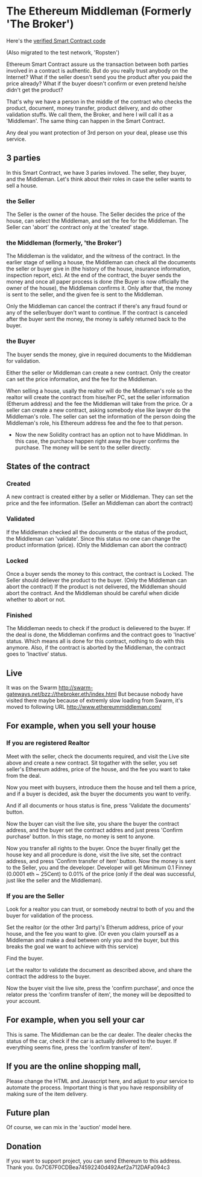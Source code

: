 # The Ethereum Middleman (Formerly 'The Broker')

Here's the [verified Smart Contract code](https://etherscan.io/address/0xd1894d59fb85913b26862fb6d188923d72f75d07#code)

(Also migrated to the test network, 'Ropsten')

Ethereum Smart Contract assure us the transaction between both parties involved in a contract is authentic. But do you really trust anybody on the Internet? What if the seller doesn't send you the product after you paid the price already? What if the buyer doesn't confirm or even pretend he/she didn't get the product?

That's why we have a person in the middle of the contract who checks the product, document, money transfer, product delivery, and do other validation stuffs. We call them, the Broker, and here I will call it as a 'Middleman'. The same thing can happen in the Smart Contract.

Any deal you want protection of 3rd person on your deal, please use this service.

## 3 parties

In this Smart Contract, we have 3 paries invloved. The seller, they buyer, and the Middleman. Let's think about their roles in case the seller wants to sell a house.

### the Seller
The Seller is the owner of the house. The Seller decides the price of the house, can select the Middleman, and set the fee for the Middleman. The Seller can 'abort' the contract only at the 'created' stage. 

### the Middleman (formerly, 'the Broker')
The Middleman is the validator, and the witness of the contract. In the earlier stage of selling a house, the Middleman can check all the documents the seller or buyer give in (the history of the house, insurance information, inspection report, etc). At the end of the contract, the buyer sends the money and once all paper process is done (the Buyer is now officially the owner of the house), the Middleman confirms it. Only after that, the money is sent to the seller, and the given fee is sent to the Middleman.

Only the Middleman can cancel the contract if there's any fraud found or any of the seller/buyer don't want to continue. If the contract is canceled after the buyer sent the money, the money is safely returned back to the buyer.

### the Buyer
The buyer sends the money, give in required documents to the Middleman for validation.


Either the seller or Middleman can create a new contract. Only the creator can set the price information, and the fee for the Middleman. 

When selling a house, usally the realtor will do the Middleman's role so the realtor will create the contract from hise/her PC, set the seller information (Etherum address) and the fee the Middleman will take from the price. Or a seller can create a new contract, asking somebody else like lawyer do the Middleman's role. The seller can set the information of the person doing the Middleman's role, his Ethereum address fee and the fee to that person.

* Now the new Solidity contract has an option not to have Middlman. In this case, the purchace happen right away the buyer confirms the purchase. The money will be sent to the seller directly.

## States of the contract

### Created
A new contract is created either by a seller or Middleman. They can set the price and the fee information. (Seller an Middleman can abort the contract)

### Validated
If the Middleman checked all the documents or the status of the product, the Middleman can 'validate'. Since this status no one can change the product information (price). (Only the Middleman can abort the contract)

### Locked
Once a buyer sends the money to this contract, the contract is Locked. The Seller should deliever the product to the buyer.
(Only the Middleman can abort the contract) If the product is not delivered, the Middleman should abort the contract. And the Middleman should be careful when dicide whether to abort or not.

### Finished
The Middleman needs to check if the product is delievered to the buyer. If the deal is done, the Middleman confirms and the contract goes to 'Inactive' status. Which means all is done for this contract, nothing to do with this anymore. Also, if the contract is aborted by the Middleman, the contract goes to 'Inactive' status.


## Live
It was on the Swarm http://swarm-gateways.net/bzz://thebroker.eth/index.html
But because nobody have visited there maybe because of extremly slow loading from Swarm,
it's moved to following URL
http://www.ethereummiddleman.com/

## For example, when you sell your house

### If you are registered Realtor

Meet with the seller, check the documents required, and visit the Live site above and create a new contract.
Sit togather with the seller, you set seller's Ethereum addres, price of the house, and the fee you want to take from the deal.

Now you meet with buysers, introduce them the house and tell them a price, and if a buyer is decided, ask the buyer the documents you want to verify.

And if all documents or hous status is fine, press 'Validate the documents' button.

Now the buyer can visit the live site, you share the buyer the contract address, and the buyer set the contract addres and just press 'Confirm purchase' button. In this stage, no money is sent to anyone.

Now you transfer all rights to the buyer. Once the buyer finally get the house key and all procedure is done, visit the live site, set the contract address, and press 'Confirm transfer of item' button. Now the money is sent to the Seller, you and the developer. Developer will get Minimum 0.1 Finney (0.0001 eth ~ 25Cent) to 0.01% of the price (only if the deal was successful, just like the seller and the Middleman).

### If you are the Seller

Look for a realtor you can trust, or somebody neutral to both of you and the buyer for validation of the process.

Set the realtor (or the other 3rd party)'s Etherum address, price of your house, and the fee you want to give. (Or even you claim yourself as a Middleman and make a deal between only you and the buyer, but this breaks the goal we want to achieve with this service)

Find the buyer.

Let the realtor to validate the document as described above, and share the contract the address to the buyer.

Now the buyer visit the live site, press the 'confirm purchase', and once the relator press the 'confirm transfer of item', the money will be depositted to your account.


## For example, when you sell your car

This is same. The Middleman can be the car dealer. The dealer checks the status of the car, check if the car is actually delivered to the buyer. If everything seems fine, press the 'confirm transfer of item'.


## If you are the online shopping mall,
Please change the HTML and Javascript here, and adjust to your service to automate the process.
Important thing is that you have responsibility of making sure of the item delivery.


## Future plan
Of course, we can mix in the 'auction' model here.

## Donation
If you want to support project, you can send Ethereum to this address. Thank you.
0x7C67F0CDBea74592240d492Aef2a712DAFa094c3
